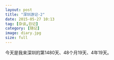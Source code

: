 ```yaml
---
layout: post
title: "深圳游记-2"
date: 2015-05-27 10:13
tag: [杂谈,日记]
category: [随记]
image: diary.jpg
size: full
---
```

今天是我来深圳的第1480天、48个月19天、4年19天。
